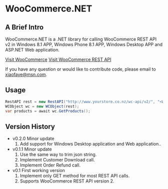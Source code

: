 ﻿WooCommerce.NET
======================

A Brief Intro
-------------------

WooCommerce.NET is a .NET library for calling WooCommerce REST API v2 in Windows 8.1 APP, Windows Phone 8.1 APP, Windows Desktop APP and ASP.NET Web application.

[Visit WooCommerce](http://www.woothemes.com/woocommerce/)
[Visit WooCommerce REST API](http://woothemes.github.io/woocommerce-rest-api-docs/)

If you have any question or would like to contribute code, please email to xiaofaye@msn.com.

Usage
-------------------

```cs
RestAPI rest = new RestAPI("http://www.yourstore.co.nz/wc-api/v2/", "<WooCommerce Key>", "<WooCommerce Secret");
WCObject wc = new WCObject(rest);
var products = await wc.GetProducts();
```

Version History
-------------------
* v0.2.0 Minor update
  1. Add support for Windows Desktop application and Web application..
* v0.1.1 Minor update
  1. Use the same way to trim json string.
  2. Implement Customer Download call.
  3. Implement Order Refund call.
* v0.1 First working version
  1. Implement only GET method for most REST API calls.
  2. Supports WooCommerce REST API version 2.